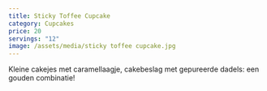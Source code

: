 ```yaml
---
title: Sticky Toffee Cupcake
category: Cupcakes
price: 20
servings: "12"
image: /assets/media/sticky toffee cupcake.jpg
---
```

Kleine cakejes met caramellaagje, cakebeslag met gepureerde dadels: een gouden combinatie!

